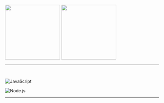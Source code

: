 <p align="left">
    <a href="https://github.com/turtle071">
    <img height="180em" src=https://github-readme-stats.vercel.app/api?username=turtle071&show_icons=true&custom_title=Turtle071%20Github%20Stats&theme=dark&include_all_commits=true&count_private=true" />
    <img height="180em" src="https://github-readme-stats.vercel.app/api/top-langs/?username=turtle071&layout=compact&theme=dark" />
   </a>
</p>
<hr>

<br>

![JavaScript](https://img.shields.io/badge/-JavaScript-000000?style=for-the-badge&logo=javascript)


![Node.js](https://img.shields.io/badge/-Node.js-000000?style=for-the-badge&logo=node.js&logoColor=339933)

<hr>

